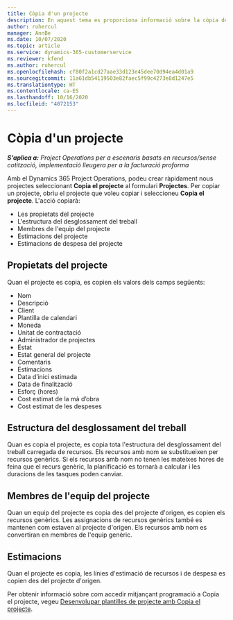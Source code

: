 ```yaml
---
title: Còpia d'un projecte
description: En aquest tema es proporciona informació sobre la còpia de projectes al Dynamics 365 Project Operations.
author: ruhercul
manager: AnnBe
ms.date: 10/07/2020
ms.topic: article
ms.service: dynamics-365-customerservice
ms.reviewer: kfend
ms.author: ruhercul
ms.openlocfilehash: cf80f2a1cd27aae33d123e45dee70d94ea4d01a9
ms.sourcegitcommit: 11a61db54119503e82faec5f99c4273e8d1247e5
ms.translationtype: HT
ms.contentlocale: ca-ES
ms.lasthandoff: 10/16/2020
ms.locfileid: "4072153"
---
```

# <a name="copy-a-project"></a>Còpia d'un projecte

_**S'aplica a:** Project Operations per a escenaris basats en recursos/sense cotització, implementació lleugera per a la facturació proforma_

Amb el Dynamics 365 Project Operations, podeu crear ràpidament nous projectes seleccionant **Copia el projecte** al formulari **Projectes**. Per copiar un projecte, obriu el projecte que voleu copiar i seleccioneu **Copia el projecte**. L'acció copiarà:

- Les propietats del projecte
- L'estructura del desglossament del treball
- Membres de l'equip del projecte
- Estimacions del projecte
- Estimacions de despesa del projecte

## <a name="project-properties"></a>Propietats del projecte

Quan el projecte es copia, es copien els valors dels camps següents:

- Nom
- Descripció
- Client
- Plantilla de calendari
- Moneda
- Unitat de contractació
- Administrador de projectes
- Estat
- Estat general del projecte
- Comentaris
- Estimacions
- Data d’inici estimada
- Data de finalització
- Esforç (hores)
- Cost estimat de la mà d’obra
- Cost estimat de les despeses

## <a name="work-breakdown-structure"></a>Estructura del desglossament del treball

Quan es copia el projecte, es copia tota l'estructura del desglossament del treball carregada de recursos. Els recursos amb nom se substitueixen per recursos genèrics. Si els recursos amb nom no tenen les mateixes hores de feina que el recurs genèric, la planificació es tornarà a calcular i les duracions de les tasques poden canviar.

## <a name="project-team-members"></a>Membres de l'equip del projecte

Quan un equip del projecte es copia des del projecte d'origen, es copien els recursos genèrics. Les assignacions de recursos genèrics també es mantenen com estaven al projecte d'origen. Els recursos amb nom es convertiran en membres de l'equip genèric.

## <a name="estimates"></a>Estimacions

Quan el projecte es copia, les línies d'estimació de recursos i de despesa es copien des del projecte d'origen. 

Per obtenir informació sobre com accedir mitjançant programació a Copia el projecte, vegeu [Desenvolupar plantilles de projecte amb Copia el projecte](dev-copy-project.md).
